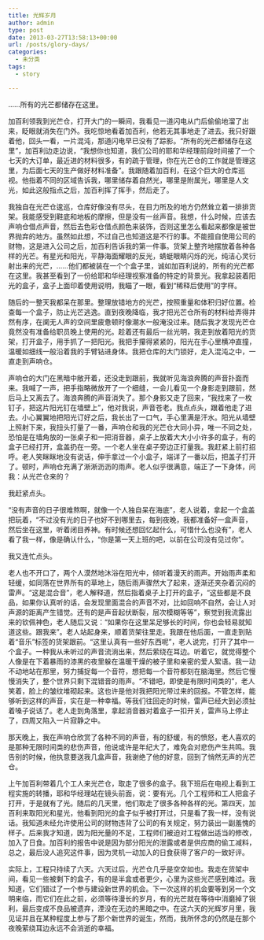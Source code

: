 ```yaml
---
title: 光辉岁月
author: admin
type: post
date: 2013-03-27T13:58:13+00:00
url: /posts/glory-days/
categories:
  - 未分类
tags:
  - story

---
```

……所有的光芒都储存在这里。

加百利领我到光芒仓，打开大门的一瞬间，我看见一道闪电从门后偷偷地溜了出来，眨眼就消失在门外。我吃惊地看着加百利，他若无其事地走了进去。我只好跟着他，回头一看，一片混沌，那道闪电早已没有了踪影。“所有的光芒都储存在这里”，加百利边走边说，“我想你也知道，我们公司的耶和华经理前段时间接了一个七天的大订单，最近进的材料很多，有的疏于管理，你在光芒仓的工作就是管理这里，为后面七天的生产做好材料准备”。我跟随着加百利，在这个巨大的仓库巡视。他指着不同的区域告诉我，哪里储存着自然光，哪里是附属光，哪里是人文光，如此这般指点之后，加百利挥了挥手，然后走了。

我独自在光芒仓逡巡，仓库好像没有尽头，在目力所及的地方仍然耸立着一排排货架。我能感受到鞋底和地板的摩擦，但是没有一丝声音。我想，什么时候，应该去声响仓借点声音，然后去色彩仓借点颜色来装饰，否则这里怎么看起来都像是被世界抛弃的地方。虽然如此想，不过自己也知道这是不行的事。不能擅自使用公司的财物，这是进入公司之后，加百利告诉我的第一件事。货架上整齐地摆放着各种各样的光芒。有星光和阳光，平静海面耀眼的反光，蜻蜓眼睛闪烁的光，纯洁心灵衍射出来的光芒，……他们都被装在一个个盒子里，诚如加百利说的，所有的光芒都在这里。我甚至看到了一份给耶和华经理视察准备的特定的背景光。我拿起装着阳光的盒子，盒子上面印着使用说明，我瞄了一眼，看到“稀释后使用”的字样。

随后的一整天我都呆在那里。整理放错地方的光芒，按照重量和体积归好位置。检查每一个盒子，防止光芒逃逸。直到夜晚降临，我才把光芒仓所有的材料给弄得井然有序，在阒无人声的空间里疲惫顿时像潮水一般淹没过来。随后我才发现光芒仓竟然没有准备给职员晚上使用的光。趁着还有最后一丝光明，我走到放着阳光的货架，打开盒子，用手抓了一把阳光。我把手攥得紧紧的，阳光在手心里横冲直撞，温暖如细线一般沿着我的手臂钻进身体。我把仓库的大门锁好，走入混沌之中，一直走到声响仓。

声响仓的大门在黑暗中敞开着，还没走到跟前，我就听见海浪奔腾的声音扑面而来。我喊了一声，把手指略微放开了一个细缝，一会儿看见一个身影走到跟前，然后马上又离去了。海浪奔腾的声音消失了。那个身影又走了回来，“我找来了一枚钉子，把这片阳光钉在墙壁上”，他对我说，声音苍老。我点点头，跟着他走了进去。小心翼翼地把阳光订好之后，我长出了一口气，手心里满是汗水。阳光从墙壁上照射下来，我扭头打量了一番，声响仓和我的光芒仓大同小异，唯一不同之处，恐怕是在墙角放的一张桌子和一把消音器，桌子上放着大大小小许多的盒子，有的盒子已经打开，盒盖扔在一旁。一个老人坐在桌子旁边正打量我。我赶紧上前打招呼。老人笑眯眯地没有说话，伸手拿过一个小盒子，端详了一番以后，把盖子打开了。顿时，声响仓充满了淅淅沥沥的雨声。老人似乎很满意，端正了一下身体，问我：从光芒仓来的？

我赶紧点头。

“没有声音的日子很难熬啊，就像一个人独自呆在海底”，老人说着，拿起一个盒盖把玩着，“不过没有光的日子也好不到哪里去，每到夜晚，我都准备好一盒声音，然后坐在这里，听着闭目养神。有时候还想回忆起什么，可惜什么也没有”，老人看了我一样，像是确认什么，“你是第一天上班的吧，以前在公司没有见过你”。

我又连忙点头。

老人也不开口了，两个人漠然地沐浴在阳光中，倾听着漫天的雨声。开始雨声柔和轻缓，如同落在世界所有的草地上，随后雨声骤然大了起来，逐渐还夹杂着沉闷的雷声。“这是混合音”，老人解释道，然后指着桌子上打开的盒子，“这些都是不良品，如果你认真听的话，会发现里面混合的声音不对，比如回响不自然，会让人对声源的距离产生错觉。还有的是声音起伏断裂，层次模糊等等”，察觉到我流露出来的钦佩神色，老人随后又说：“如果你在这里呆足够长的时间，你也会轻易就知道这些。跟我来”。老人站起身来，顺着货架往里走。我跟在他后面，一直走到贴着“音乐”标签的货架跟前。“这里认真有一些好东西呢”，老人说完，打开了其中一个盒子。一种我从未听过的声音流淌出来，然后萦绕在耳边。听着它，就觉得整个人像是在下着暴雨的漆黑的夜里躲在温暖干燥的被子里和亲密的爱人絮语。我一动不动地站在那里，努力捕捉每一个音符，想把每一个音符都刻在脑海里。然后它慢慢消失了，整个世界只剩下混错音的雨声。“不错吧，即使是有限时间类的”，老人笑着，脸上的皱纹堆砌起来。这也许是他对我把阳光带过来的回报。不管怎样，能够听到这样的声音，实在是一种幸福。等我们往回走的时候，雷声已经大到必须扯着嗓子说话了。老人走到角落里，拿起消音器对着盒子一扣开关，雷声马上停止了，四周又陷入一片寂静之中。

那天晚上，我在声响仓欣赏了各种不同的声音，有的舒缓，有的愤怒，老人喜欢的是那种无限时间类的悲伤声音，他说或许是年纪大了，难免会对悲伤产生共鸣。我告别的时候，他执意要送我几盒声音，我谢绝了他的好意，回到了悄然无声的光芒仓。

上午加百利带着几个工人来光芒仓，取走了很多的盒子。我下班后在电视上看到工程实施的转播，耶和华经理站在镜头前面，说：要有光。几个工程师和工人把盒子打开，于是就有了光。随后的几天里，他们取走了很多各种各样的光。第四天，加百利来取阳光和星光，他看到阳光的盒子似乎被打开过，只是看了我一样，没有说话。我知道未经允许使用公司的财物违背了公司的有关规定，努力装出一副羞愧的样子。后来我才知道，因为阳光量的不足，工程师们被迫对工程做出适当的修改，加入了日食。加百利的报告中说是因为部分阳光的泄露或者是供应商的偷工减料，总之，最后没人追究这件事，因为灵机一动加入的日食获得了客户的一致好评。

实际上，工程只持续了六天。六天过后，光芒仓几乎是空空如也。我走在货架中间，看见一些被剩下的盒子，有的是半盒或者更少，心里为这些光芒感到难过。我知道，它们错过了一个参与建设新世界的机会。下一次这样的机会要等到另一个文明来临，而它们在此之前，必须等待漫长的岁月，有的光芒就在等待中消磨掉了锐利，最后变成不良品被遗弃，湮没在无边的黑暗之中。在这六天的光辉岁月里，我见证并且在某种程度上参与了那个新世界的诞生，然而，我所怀念的仍然是在那个夜晚萦绕耳边永远不会消逝的幸福。